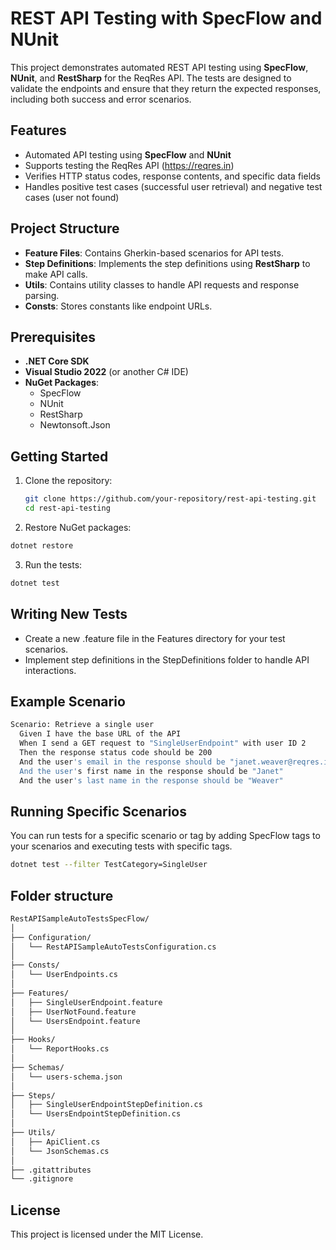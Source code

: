 # REST API Testing with SpecFlow and NUnit

This project demonstrates automated REST API testing using **SpecFlow**, **NUnit**, and **RestSharp** for the ReqRes API. The tests are designed to validate the endpoints and ensure that they return the expected responses, including both success and error scenarios.

## Features

- Automated API testing using **SpecFlow** and **NUnit**
- Supports testing the ReqRes API (https://reqres.in)
- Verifies HTTP status codes, response contents, and specific data fields
- Handles positive test cases (successful user retrieval) and negative test cases (user not found)
  
## Project Structure

- **Feature Files**: Contains Gherkin-based scenarios for API tests.
- **Step Definitions**: Implements the step definitions using **RestSharp** to make API calls.
- **Utils**: Contains utility classes to handle API requests and response parsing.
- **Consts**: Stores constants like endpoint URLs.

## Prerequisites

- **.NET Core SDK**
- **Visual Studio 2022** (or another C# IDE)
- **NuGet Packages**:
  - SpecFlow
  - NUnit
  - RestSharp
  - Newtonsoft.Json

## Getting Started

1. Clone the repository:
   ```bash
   git clone https://github.com/your-repository/rest-api-testing.git
   cd rest-api-testing
   ```
2. Restore NuGet packages:
  ```bash
dotnet restore
```
3. Run the tests:
  ```bash
dotnet test
```

## Writing New Tests
- Create a new .feature file in the Features directory for your test scenarios.
- Implement step definitions in the StepDefinitions folder to handle API interactions.

## Example Scenario
```bash
Scenario: Retrieve a single user
  Given I have the base URL of the API
  When I send a GET request to "SingleUserEndpoint" with user ID 2
  Then the response status code should be 200
  And the user's email in the response should be "janet.weaver@reqres.in"
  And the user's first name in the response should be "Janet"
  And the user's last name in the response should be "Weaver"
```

## Running Specific Scenarios
You can run tests for a specific scenario or tag by adding SpecFlow tags to your scenarios and executing tests with specific tags.
```bash
dotnet test --filter TestCategory=SingleUser
```

## Folder structure
```bash
RestAPISampleAutoTestsSpecFlow/
│
├── Configuration/
│   └── RestAPISampleAutoTestsConfiguration.cs
│
├── Consts/
│   └── UserEndpoints.cs
│
├── Features/
│   ├── SingleUserEndpoint.feature
│   ├── UserNotFound.feature
│   └── UsersEndpoint.feature
│
├── Hooks/
│   └── ReportHooks.cs
│
├── Schemas/
│   └── users-schema.json
│
├── Steps/
│   ├── SingleUserEndpointStepDefinition.cs
│   └── UsersEndpointStepDefinition.cs
│
├── Utils/
│   ├── ApiClient.cs
│   └── JsonSchemas.cs
│
├── .gitattributes
└── .gitignore
```
## License
This project is licensed under the MIT License.

